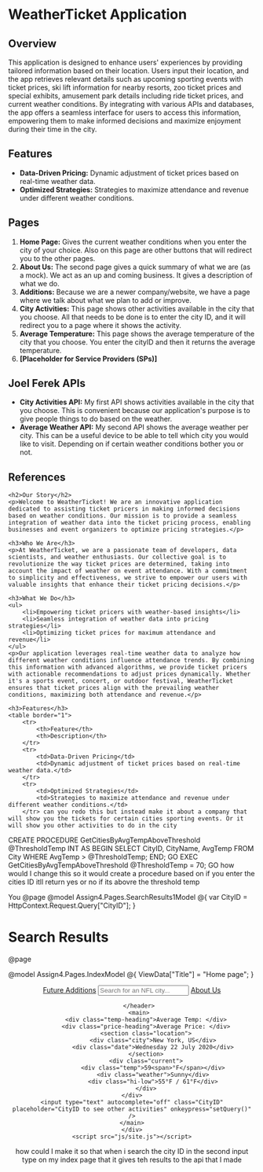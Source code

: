 # WeatherTicket Application

## Overview

This application is designed to enhance users' experiences by providing tailored information based on their location. Users input their location, and the app retrieves relevant details such as upcoming sporting events with ticket prices, ski lift information for nearby resorts, zoo ticket prices and special exhibits, amusement park details including ride ticket prices, and current weather conditions. By integrating with various APIs and databases, the app offers a seamless interface for users to access this information, empowering them to make informed decisions and maximize enjoyment during their time in the city.
## Features

- **Data-Driven Pricing:** Dynamic adjustment of ticket prices based on real-time weather data.
- **Optimized Strategies:** Strategies to maximize attendance and revenue under different weather conditions.

## Pages

1. **Home Page:** Gives the current weather conditions when you enter the city of your choice. Also on this page are other buttons that will redirect you to the other pages.
2. **About Us:** The second page gives a quick summary of what we are (as a mock). We act as an up and coming business. It gives a description of what we do.
3. **Additions:** Because we are a newer company/website, we have a page where we talk about what we plan to add or improve.
4. **City Activities:** This page shows other activities available in the city that you choose. All that needs to be done is to enter the city ID, and it will redirect you to a page where it shows the activity.
5. **Average Temperature:** This page shows the average temperature of the city that you choose. You enter the cityID and then it returns the average temperature.
6. **[Placeholder for Service Providers (SPs)]**

## Joel Ferek APIs

- **City Activities API:** My first API shows activities available in the city that you choose. This is convenient because our application's purpose is to give people things to do based on the weather.
- **Average Weather API:** My second API shows the average weather per city. This can be a useful device to be able to tell which city you would like to visit. Depending on if certain weather conditions bother you or not.

## References

<body>


    <h2>Our Story</h2>
    <p>Welcome to WeatherTicket! We are an innovative application dedicated to assisting ticket pricers in making informed decisions based on weather conditions. Our mission is to provide a seamless integration of weather data into the ticket pricing process, enabling businesses and event organizers to optimize pricing strategies.</p>

    <h3>Who We Are</h3>
    <p>At WeatherTicket, we are a passionate team of developers, data scientists, and weather enthusiasts. Our collective goal is to revolutionize the way ticket prices are determined, taking into account the impact of weather on event attendance. With a commitment to simplicity and effectiveness, we strive to empower our users with valuable insights that enhance their ticket pricing decisions.</p>

    <h3>What We Do</h3>
    <ul>
        <li>Empowering ticket pricers with weather-based insights</li>
        <li>Seamless integration of weather data into pricing strategies</li>
        <li>Optimizing ticket prices for maximum attendance and revenue</li>
    </ul>
    <p>Our application leverages real-time weather data to analyze how different weather conditions influence attendance trends. By combining this information with advanced algorithms, we provide ticket pricers with actionable recommendations to adjust prices dynamically. Whether it's a sports event, concert, or outdoor festival, WeatherTicket ensures that ticket prices align with the prevailing weather conditions, maximizing both attendance and revenue.</p>

    <h3>Features</h3>
    <table border="1">
        <tr>
            <th>Feature</th>
            <th>Description</th>
        </tr>
        <tr>
            <td>Data-Driven Pricing</td>
            <td>Dynamic adjustment of ticket prices based on real-time weather data.</td>
        </tr>
        <tr>
            <td>Optimized Strategies</td>
            <td>Strategies to maximize attendance and revenue under different weather conditions.</td>
        </tr> can you redo this but instead make it about a company that will show you the tickets for certain cities sporting events. Or it will show you other activities to do in the city




CREATE PROCEDURE GetCitiesByAvgTempAboveThreshold
    @ThresholdTemp INT
AS
BEGIN
    SELECT CityID, CityName, AvgTemp
    FROM City
    WHERE AvgTemp > @ThresholdTemp;
END;
GO 
EXEC GetCitiesByAvgTempAboveThreshold @ThresholdTemp = 70;
GO how would I change this so it would create a
 procedure based on if you enter the cities ID itll return yes or no if its abovre the threshold temp




You
@page
@model Assign4.Pages.SearchResults1Model
@{
    var CityID = HttpContext.Request.Query["CityID"];
}
<h1>Search Results</h1>
<div id="GetEvents" style="visibility:hidden; "> </div>


<script type="module">
    displayCityEvents(@CityID)
</script>@page
@model Assign4.Pages.IndexModel
@{
    ViewData["Title"] = "Home page";
}

<body>
    <div class="app-wrap">
        <header>
            <a href="Additions">Future Additions</a>
            <input type="text" autocomplete="off" class="search-box" placeholder="Search for an NFL city..." onkeypress="setQuery()" />
            <a href="about-us">About Us</a><br>


        </header>
        <main>
            <div class="temp-heading">Average Temp: </div>
            <div class="price-heading">Average Price: </div>
            <section class="location">
                <div class="city">New York, US</div>
                <div class="date">Wednesday 22 July 2020</div>
            </section>
            <div class="current">
                <div class="temp">59<span>°F</span></div>
                <div class="weather">Sunny</div>
                <div class="hi-low">55°F / 61°F</div>
            </div>
    </div>
    <input type="text" autocomplete="off" class="CityID" placeholder="CityID to see other activities" onkeypress="setQuery()" />
    </main>
    </div>
    <script src="js/site.js"></script>
</body>
</html>
how could I make it so that when i search the city ID in the second input type on my index page that it gives teh results to the api that I made
